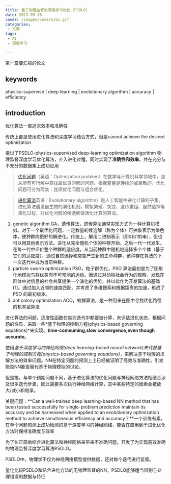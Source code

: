 ```yaml
---
title: 基于物理监督的深度学习优化（PSDLO）
date: 2023-09-18
cover: /images/covers/bc.gif
categories:
 - 文献
tags:
 - AI
 - 深度学习

---
```


第一篇要汇报的论文

<!-- more -->
## keywords

physics-supervise | deep learning | evolutionary algorithm | accuracy | efficiency

## introduction

优化算法一直追求效率和准确性

传统上都是使用进化算法和深度学习结合方式，但是cannot achieve the desired optimization

提出了PSDLO-physics-supervised deep-learning optimization algorithm 物理监督深度学习优化算法，介入进化过程，同时实现了**准确性和效率**，并在充分与不充分的数据集上成功应用

> [优化问题](https://zh.wikipedia.org/zh-cn/%E6%9C%80%E4%BD%B3%E5%8C%96%E5%95%8F%E9%A1%8C#:~:text=%E4%BC%98%E5%8C%96%E9%97%AE%E9%A2%98%EF%BC%88%E8%8B%B1%E8%AF%AD%EF%BC%9AOptimization%20problem,%E4%BC%98%E5%8C%96%E9%97%AE%E9%A2%98%E4%B8%8E%E7%BB%84%E5%90%88%E4%BC%98%E5%8C%96%E3%80%82)（英语：Optimization problem）在数学与计算机科学领域中，是从所有可行解中查找最优良的解的问题。根据变量是连续的或离散的，优化问题可分为两类：连续优化问题与组合优化。


> [进化算法](https://zh.wikipedia.org/zh-cn/%E8%BF%9B%E5%8C%96%E7%AE%97%E6%B3%95#:~:text=%E8%BF%9B%E5%8C%96%E7%AE%97%E6%B3%95%EF%BC%88%E8%8B%B1%E8%AF%AD%EF%BC%9AEvolutionary%20algorithm,%E5%81%9A%E6%BC%94%E5%8C%96%E8%AE%A1%E7%AE%97%E7%9A%84%E7%AE%97%E6%B3%95%E3%80%82)英语：Evolutionary algorithm）是人工智能中进化计算的子集。进化算法启发自生物的演化机制，模拟繁殖、突变、遗传重组、自然选择等演化过程，对优化问题的候选解做演化计算的算法。

1. genetic algorithm GA，遗传算法，遗传算法通常实现方式为一种计算机模拟。对于一个最优化问题，一定数量的候选解（称为个体）可抽象表示为染色体，使种群向更好的解进化。传统上，解用二进制表示（即0和1的串），但也可以用其他表示方法。进化从完全随机个体的种群开始，之后一代一代发生。在每一代中评价整个种群的适应度，从当前种群中随机地选择多个个体（基于它们的适应度），通过自然选择和突变产生新的生命种群，该种群在算法的下一次迭代中成为当前种群。
2. particle swarm optimization PSO，粒子群优化，PSO 算法最初是为了图形化地模拟鸟群优美而不可预测的运动。而通过对动物社会行为的观察，发现在群体中对信息的社会共享提供一个演化的优势，并以此作为开发算法的基础[1]。通过加入近邻的速度匹配、并考虑了多维搜索和根据距离的加速，形成了 PSO 的最初版本。
3. ant colony optimization ACO，蚁群算法，是一种用来在图中寻找优化路径的机率型算法

进化算法的问题，适度性函数在每次迭代中都要被计算，来评估进化状态，根据问题的性质，采取一些*基于物理的控制方程(physics-based governing equations)*来实现。**time-comsuming,slow convergence,even though accurate**。

使用*基于深度学习的神经网络(deep learning-based neural network)*来代替*基于物理的控制方程(physics-based governing equations)*，来解决基于物理的求解方法的效率问题。NN在特定问题的预测上上已经被证明了高效与准确性，引发能否NN能否替代基于物理模拟的讨论。

但是捏，与单个预期问题不同，基于进化算法的优化问题与神经网络方法相结合涉及很多迭代步骤，因此需要多次执行神经网络计算，其中某些特定的因素会被放大/减小和继承。

关键问题：**Can a well-trained deep learning-based NN method that has been tested successfully for single-problem prediction maintain its accuracy and be harnessed when applied to an evolutionary optimization method to achieve simultaneous efficiency and accuracy？**一个训练有素，在单个问题预测上成功检测的基于深度学习的神经网络，能否在应用到于进化优化方法时保持准确度与效率

为了纠正简单结合进化算法和神经网络来带来不准确问题，开发了为实现高效准确的物理监督深度学习算法PSDLO。

PSDLO中，物理学不仅为神经网络模型提供数据，还对每个迭代进行监督。

量化比较PSDLO和结合进化方法的无物理监督的NN，PSDLO能够适当辨别与处理错误的数据与特征